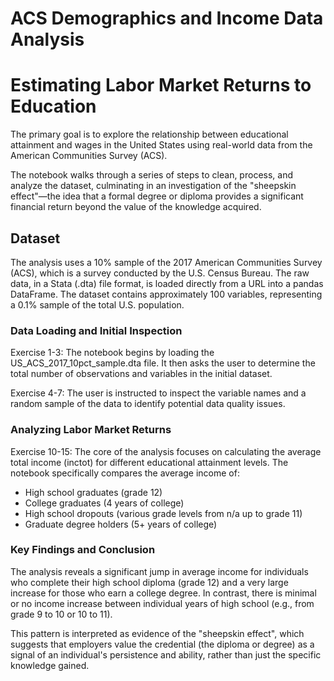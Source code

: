 # ACS Demographics and Income Data Analysis

# Estimating Labor Market Returns to Education

The primary goal is to explore the relationship between educational attainment and wages in the United States using real-world data from the American Communities Survey (ACS).

The notebook walks through a series of steps to clean, process, and analyze the dataset, culminating in an investigation of the "sheepskin effect"—the idea that a formal degree or diploma provides a significant financial return beyond the value of the knowledge acquired.

## Dataset
The analysis uses a 10% sample of the 2017 American Communities Survey (ACS), which is a survey conducted by the U.S. Census Bureau. The raw data, in a Stata (.dta) file format, is loaded directly from a URL into a pandas DataFrame. The dataset contains approximately 100 variables, representing a 0.1% sample of the total U.S. population.

### Data Loading and Initial Inspection

Exercise 1-3: The notebook begins by loading the US_ACS_2017_10pct_sample.dta file. It then asks the user to determine the total number of observations and variables in the initial dataset.

Exercise 4-7: The user is instructed to inspect the variable names and a random sample of the data to identify potential data quality issues.

### Analyzing Labor Market Returns
Exercise 10-15: The core of the analysis focuses on calculating the average total income (inctot) for different educational attainment levels. The notebook specifically compares the average income of:
- High school graduates (grade 12)
- College graduates (4 years of college)
- High school dropouts (various grade levels from n/a up to grade 11)
- Graduate degree holders (5+ years of college)

### Key Findings and Conclusion

The analysis reveals a significant jump in average income for individuals who complete their high school diploma (grade 12) and a very large increase for those who earn a college degree. In contrast, there is minimal or no income increase between individual years of high school (e.g., from grade 9 to 10 or 10 to 11).

This pattern is interpreted as evidence of the "sheepskin effect", which suggests that employers value the credential (the diploma or degree) as a signal of an individual's persistence and ability, rather than just the specific knowledge gained.
